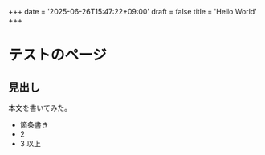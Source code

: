 +++
date = '2025-06-26T15:47:22+09:00'
draft = false
title = 'Hello World'
+++

# テストのページ
## 見出し
本文を書いてみた。
- 箇条書き
- 2
- 3
以上